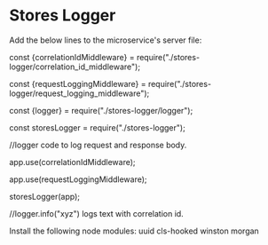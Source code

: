 
#  Stores Logger

  

Add the below lines to the microservice's server file:

  

const {correlationIdMiddleware} = require("./stores-logger/correlation_id_middleware");

const {requestLoggingMiddleware} = require("./stores-logger/request_logging_middleware");

const {logger} = require("./stores-logger/logger");

const storesLogger = require("./stores-logger");

//logger code to log request and response body.

app.use(correlationIdMiddleware);

app.use(requestLoggingMiddleware);

storesLogger(app);

//logger.info("xyz") logs text with correlation id.

Install the following node modules:
uuid
cls-hooked
winston
morgan
